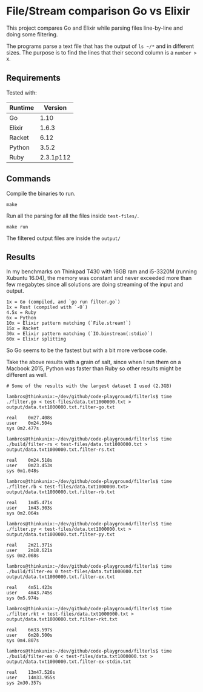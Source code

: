 # File/Stream comparison Go vs Elixir

This project compares Go and Elixir while parsing files line-by-line and doing some filtering.

The programs parse a text file that has the output of `ls ~/*` and in different sizes. The purpose is to find the lines that their second column is a `number > X`.

## Requirements

Tested with:

|Runtime|Version|
|---|---|
|Go|1.10|
|Elixir|1.6.3|
|Racket|6.12|
|Python|3.5.2|
|Ruby|2.3.1p112|

## Commands

Compile the binaries to run.

```
make
```

Run all the parsing for all the files inside `test-files/`.

```
make run
```

The filtered output files are inside the `output/`

## Results

In my benchmarks on Thinkpad T430 with 16GB ram and i5-3320M (running Xubuntu 16.04), the memory was constant and never exceeded more than few megabytes since all solutions are doing streaming of the input and output.

```
1x = Go (compiled, and `go run filter.go`)
1x = Rust (compiled with `-O`)
4.5x = Ruby
6x = Python
10x = Elixir pattern matching (`File.stream!`)
15x = Racket
30x = Elixir pattern matching (`IO.binstream(:stdio)`)
60x = Elixir splitting
```

So Go seems to be the fastest but with a bit more verbose code.

Take the above results with a grain of salt, since when I run them on a Macbook 2015, Python was faster than Ruby so other results might be different as well.

```
# Some of the results with the largest dataset I used (2.3GB)

lambros@thinkunix:~/dev/github/code-playground/filterls$ time ./filter.go < test-files/data.txt1000000.txt > output/data.txt1000000.txt.filter-go.txt

real	0m27.408s
user	0m24.504s
sys	0m2.477s

lambros@thinkunix:~/dev/github/code-playground/filterls$ time ./build/filter-rs < test-files/data.txt1000000.txt > output/data.txt1000000.txt.filter-rs.txt

real	0m24.518s
user	0m23.453s
sys	0m1.048s

lambros@thinkunix:~/dev/github/code-playground/filterls$ time ./filter.rb < test-files/data.txt1000000.txt>  output/data.txt1000000.txt.filter-rb.txt

real	1m45.471s
user	1m43.303s
sys	0m2.064s

lambros@thinkunix:~/dev/github/code-playground/filterls$ time ./filter.py < test-files/data.txt1000000.txt > output/data.txt1000000.txt.filter-py.txt

real	2m21.371s
user	2m18.621s
sys	0m2.068s

lambros@thinkunix:~/dev/github/code-playground/filterls$ time ./build/filter-ex 0 test-files/data.txt1000000.txt output/data.txt1000000.txt.filter-ex.txt

real	4m51.423s
user	4m43.745s
sys	0m5.974s

lambros@thinkunix:~/dev/github/code-playground/filterls$ time ./filter.rkt < test-files/data.txt1000000.txt > output/data.txt1000000.txt.filter-rkt.txt

real	6m33.597s
user	6m28.500s
sys	0m4.807s

lambros@thinkunix:~/dev/github/code-playground/filterls$ time ./build/filter-ex 0 < test-files/data.txt1000000.txt > output/data.txt1000000.txt.filter-ex-stdin.txt

real	13m47.526s
user	14m33.955s
sys	2m30.357s
```
